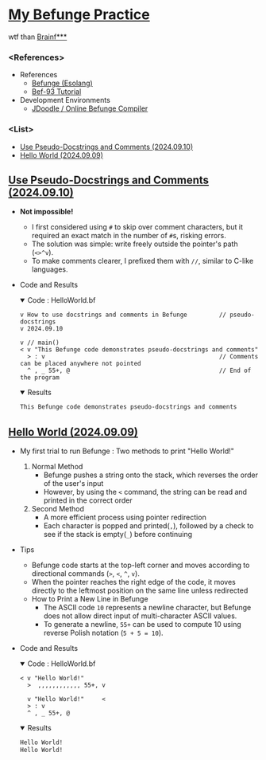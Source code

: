 # [My Befunge Practice](/README.md#befunge)

wtf than [Brainf***](/Brainfuck/README.md)


### **\<References>**

- References
  - [Befunge (Esolang)](https://esolangs.org/wiki/Befunge)
  - [Bef-93 Tutorial](https://bef-93.blogspot.com/)
- Development Environments
  - [JDoodle / Online Befunge Compiler](https://www.jdoodle.com/execute-befunge-online)


### **\<List>**

- [Use Pseudo-Docstrings and Comments (2024.09.10)](#use-pseudo-docstrings-and-comments-20240910)
- [Hello World (2024.09.09)](#hello-world-20240909)


## [Use Pseudo-Docstrings and Comments (2024.09.10)](#list)

- **Not impossible!**
  - I first considered using `#` to skip over comment characters, but it required an exact match in the number of `#`s, risking errors.
  - The solution was simple: write freely outside the pointer's path (`<>^v`).
  - To make comments clearer, I prefixed them with `//`, similar to C-like languages.
- Code and Results
  <details open="">
    <summary>Code : HelloWorld.bf</summary>

    ```befunge
    v How to use docstrings and comments in Befunge         // pseudo-docstrings
    v 2024.09.10

    v // main()
    < v "This Befunge code demonstrates pseudo-docstrings and comments"
      > : v                                                 // Comments can be placed anywhere not pointed
      ^ , _ 55+, @                                          // End of the program
    ```
  </details>
  <details open="">
    <summary>Results</summary>

    ```txt
    This Befunge code demonstrates pseudo-docstrings and comments
    ```
  </details>


## [Hello World (2024.09.09)](#list)

- My first trial to run Befunge : Two methods to print "Hello World!"
  1. Normal Method
      - Befunge pushes a string onto the stack, which reverses the order of the user's input
      - However, by using the `<` command, the string can be read and printed in the correct order
  2. Second Method
      - A more efficient process using pointer redirection
      - Each character is popped and printed(`,`), followed by a check to see if the stack is empty(`_`) before continuing
- Tips
  - Befunge code starts at the top-left corner and moves according to directional commands (`>`, `<`, `^`, `v`).
  - When the pointer reaches the right edge of the code, it moves directly to the leftmost position on the same line unless redirected
  - How to Print a New Line in Befunge
    - The ASCII code `10` represents a newline character, but Befunge does not allow direct input of multi-character ASCII values.
    - To generate a newline, `55+` can be used to compute 10 using reverse Polish notation (`5 + 5 = 10`).
- Code and Results
  <details open="">
    <summary>Code : HelloWorld.bf</summary>

    ```befunge
    < v "Hello World!"
      >  ,,,,,,,,,,,, 55+, v

      v "Hello World!"     <
      > : v
      ^ , _ 55+, @
    ```
  </details>
  <details open="">
    <summary>Results</summary>

    ```txt
    Hello World!
    Hello World!
    ```
  </details>

